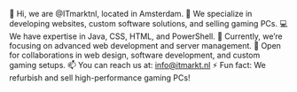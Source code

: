 👋 Hi, we are @ITmarktnl, located in Amsterdam.
👀 We specialize in developing websites, custom software solutions, and selling gaming PCs.
💻 We have expertise in Java, CSS, HTML, and PowerShell.
🌱 Currently, we’re focusing on advanced web development and server management.
💞️ Open for collaborations in web design, software development, and custom gaming setups.
📫 You can reach us at: info@itmarkt.nl
⚡ Fun fact: We refurbish and sell high-performance gaming PCs!
